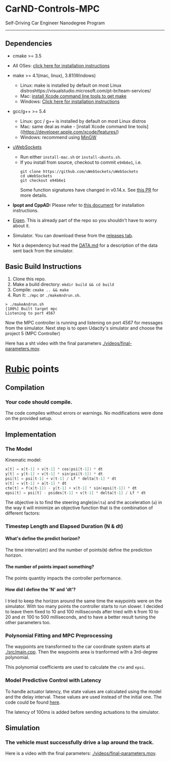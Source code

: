 # CarND-Controls-MPC
Self-Driving Car Engineer Nanodegree Program

---

## Dependencies

* cmake >= 3.5
 * All OSes: [click here for installation instructions](https://cmake.org/install/)
* make >= 4.1(mac, linux), 3.81(Windows)
  * Linux: make is installed by default on most Linux distroshttps://visualstudio.microsoft.com/pt-br/team-services/
  * Mac: [install Xcode command line tools to get make](https://developer.apple.com/xcode/features/)
  * Windows: [Click here for installation instructions](http://gnuwin32.sourceforge.net/packages/make.htm)
* gcc/g++ >= 5.4
  * Linux: gcc / g++ is installed by default on most Linux distros
  * Mac: same deal as make - [install Xcode command line tools]((https://developer.apple.com/xcode/features/)
  * Windows: recommend using [MinGW](http://www.mingw.org/)
* [uWebSockets](https://github.com/uWebSockets/uWebSockets)
  * Run either `install-mac.sh` or `install-ubuntu.sh`.
  * If you install from source, checkout to commit `e94b6e1`, i.e.
    ```
    git clone https://github.com/uWebSockets/uWebSockets
    cd uWebSockets
    git checkout e94b6e1
    ```
    Some function signatures have changed in v0.14.x. See [this PR](https://github.com/udacity/CarND-MPC-Project/pull/3) for more details.

* **Ipopt and CppAD:** Please refer to [this document](https://github.com/udacity/CarND-MPC-Project/blob/master/install_Ipopt_CppAD.md) for installation instructions.
* [Eigen](http://eigen.tuxfamily.org/index.php?title=Main_Page). This is already part of the repo so you shouldn't have to worry about it.
* Simulator. You can download these from the [releases tab](https://github.com/udacity/self-driving-car-sim/releases).
* Not a dependency but read the [DATA.md](./DATA.md) for a description of the data sent back from the simulator.


## Basic Build Instructions

1. Clone this repo.
2. Make a build directory: `mkdir build && cd build`
3. Compile: `cmake .. && make`
4. Run it: `./mpc` or `./makeAndrun.sh`.

```
> ./makeAndrun.sh
[100%] Built target mpc
Listening to port 4567
```

Now the MPC controller is running and listening on port 4567 for messages from the simulator. Next step is to open Udacity's simulator and choose the project 5 (MPC Controller)

Here has a sht video with the final parameters [./videos/final-parameters.mov](./video/final-parameters.mov).

# [Rubic](https://review.udacity.com/#!/rubrics/896/view) points

## Compilation

### Your code should compile.

The code compiles without errors or warnings. No modifications were done on the provided setup.

## Implementation

### The Model

Kinematic model:

``` c++
x[t] = x[t-1] + v[t-1] * cos(psi[t-1]) * dt
y[t] = y[t-1] + v[t-1] * sin(psi[t-1]) * dt
psi[t] = psi[t-1] + v[t-1] / Lf * delta[t-1] * dt
v[t] = v[t-1] + a[t-1] * dt
cte[t] = f(x[t-1]) - y[t-1] + v[t-1] * sin(epsi[t-1]) * dt
epsi[t] = psi[t] - psides[t-1] + v[t-1] * delta[t-1] / Lf * dt
```

The objective is to find the steering angle(`delta`) and the acceleration (`a`) in the way it will minimize an objective function that is the combination of different factors:

### Timestep Length and Elapsed Duration (N & dt)

#### What's define the predict horizon?
The time interval(`dt`) and the number of points(`N`) define the prediction horizon.

#### The number of points impact something?
The points quantity impacts the controller performance. 

#### How did I define the 'N' and 'dt'?
I tried to keep the horizon around the same time the waypoints were on the simulator. With too many points the controller starts to run slower. I decided to leave them fixed to 10 and 100 milliseconds after tried with `N` from 10 to 20 and `dt` 100 to 500 milliseconds, and to have a better result tuning the other parameters too.

### Polynomial Fitting and MPC Preprocessing

The waypoints are transformed to the car coordinate system atarts at [./src/main.cpp](./src/main.cpp#L86). Then the waypoints area is tranformed with a 3rd-degree polynomial.

This polynomial coefficients are used to calculate the `cte` and `epsi`.

### Model Predictive Control with Latency

To handle actuator latency, the state values are calculated using the model and the delay interval. These values are used instead of the initial one. The code could be found [here](./src/main.cpp#L99).

The latency of 100ms is added before sending actuations to the simulator. 

## Simulation

### The vehicle must successfully drive a lap around the track.

Here is a video with the final parameters: [./videos/final-parameters.mov](./video/final-parameters.mov).

